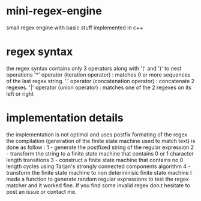 # mini-regex-engine
small regex engine with basic stuff implemented in c++

# regex syntax
the regex syntax contains only 3 operators along with '(' and ')' to nest operations
  '*' operator (iteration operator) : matches 0 or more sequences of the last regex string.
  '.' operator (concatenation operator) : concatenate 2 regexes.
  '|' operator (union operator) : matches one of the 2 regexes on its left or right

# implementation details
the implementation is not optimal and uses postfix formating of the regex
the compilation (generation of the finite state machine used to match text) is done as follow :
  1 - generate the postfixed string of the regular expression
  2 - transform the string to a finite state machine that contains 0 or 1 character length transitions
  3 - construct a finite state machine that contains no 0 length cycles using Tarjan's strongly connected components algorithm
  4 - transform the finite state machine to non determinisic finite state machine
I made a function to generate random regular expressions to test the regex matcher and it worked fine.
If you find some invalid regex don.t hesitate to post an issue or contact me.
